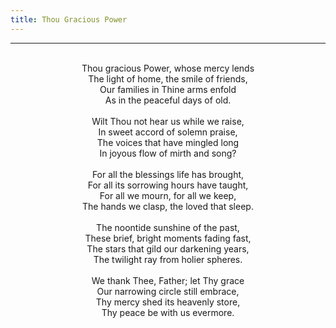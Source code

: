 ```yaml
---
title: Thou Gracious Power
---
```


---
<center>
<br/>
Thou gracious Power, whose mercy lends<br/>
The light of home, the smile of friends,<br/>
Our families in Thine arms enfold<br/>
As in the peaceful days of old.<br/>
<br/>
Wilt Thou not hear us while we raise,<br/>
In sweet accord of solemn praise,<br/>
The voices that have mingled long<br/>
In joyous flow of mirth and song?<br/>
<br/>
For all the blessings life has brought,<br/>
For all its sorrowing hours have taught,<br/>
For all we mourn, for all we keep,<br/>
The hands we clasp, the loved that sleep.<br/>
<br/>
The noontide sunshine of the past,<br/>
These brief, bright moments fading fast,<br/>
The stars that gild our darkening years,<br/>
The twilight ray from holier spheres.<br/>
<br/>
We thank Thee, Father; let Thy grace<br/>
Our narrowing circle still embrace,<br/>
Thy mercy shed its heavenly store,<br/>
Thy peace be with us evermore.<br/>

</center>